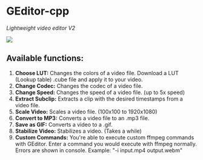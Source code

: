 # GEditor-cpp
*Lightweight video editor V2*

![](https://i.imgur.com/AFbh46K.png)

## Available functions:
1. **Choose LUT:** Changes the colors of a video file. Download a LUT (Lookup table) .cube file and apply it to your video.  
2. **Change Codec:** Changes the codec of a video file.  
3. **Change Speed:** Changes the speed of a video file. (up to 5x speed)
4. **Extract Subclip:** Extracts a clip with the desired timestamps from a video file.  
5. **Scale Video:** Scales a video file. (100x100 to 1920x1080)
6. **Convert to MP3:** Converts a video file to an .mp3 file.  
7. **Save as GIF:** Converts a video to a .gif.  
8. **Stabilize Video:** Stabilizes a video. (Takes a while)
9. **Custom Commands:** You're able to execute custom ffmpeg commands with GEditor. Enter a command you would execute with ffmpeg normally. Errors are shown in console. Example: "-i input.mp4 output.webm"  
